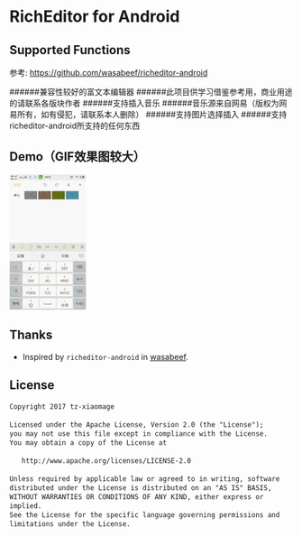 RichEditor for Android
=============

Supported Functions
---
参考: https://github.com/wasabeef/richeditor-android

######兼容性较好的富文本编辑器
######此项目供学习借鉴参考用，商业用途的请联系各版块作者
######支持插入音乐
######音乐源来自网易（版权为网易所有，如有侵犯，请联系本人删除）
######支持图片选择插入
######支持richeditor-android所支持的任何东西

Demo（GIF效果图较大）
---

![Demo](./art/demo.gif)

Thanks
-------

* Inspired by `richeditor-android` in [wasabeef](https://github.com/wasabeef/richeditor-android).

License
-------

    Copyright 2017 tz-xiaomage

    Licensed under the Apache License, Version 2.0 (the "License");
    you may not use this file except in compliance with the License.
    You may obtain a copy of the License at

       http://www.apache.org/licenses/LICENSE-2.0

    Unless required by applicable law or agreed to in writing, software
    distributed under the License is distributed on an "AS IS" BASIS,
    WITHOUT WARRANTIES OR CONDITIONS OF ANY KIND, either express or implied.
    See the License for the specific language governing permissions and
    limitations under the License.
